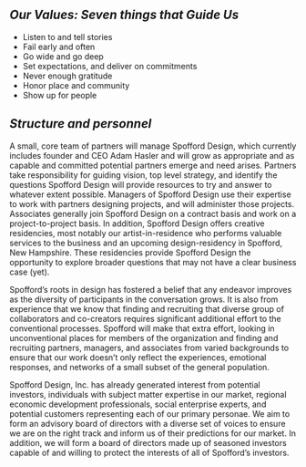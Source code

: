 ## *Our Values: Seven things that Guide Us*
* Listen to and tell stories
* Fail early and often
* Go wide and go deep
* Set expectations, and deliver on commitments
* Never enough gratitude
* Honor place and community
* Show up for people

## *Structure and personnel*
A small, core team of partners will manage Spofford Design, which currently includes founder and CEO Adam Hasler and will grow as appropriate and as capable and committed potential partners emerge and need arises. Partners take responsibility for guiding vision, top level strategy, and identify the questions Spofford Design will provide resources to try and answer to whatever extent possible. Managers of Spofford Design use their expertise to work with partners designing projects, and will administer those projects. Associates generally join Spofford Design on a contract basis and work on a project-to-project basis. In addition, Spofford Design offers creative residencies, most notably our artist-in-residence who performs valuable services to the business and an upcoming design-residency in Spofford, New Hampshire. These residencies provide Spofford Design the opportunity to explore broader questions that may not have a clear business case (yet).

Spofford’s roots in design has fostered a belief that any endeavor improves as the diversity of participants in the conversation grows. It is also from experience that we know that finding and recruiting that diverse group of collaborators and co-creators requires significant additional effort to the conventional processes. Spofford will make that extra effort, looking in unconventional places for members of the organization and finding and recruiting partners, managers, and associates from varied backgrounds to ensure that our work doesn’t only reflect the experiences, emotional responses, and networks of a small subset of the general population.

Spofford Design, Inc. has already generated interest from potential investors, individuals with subject matter expertise in our market, regional economic development professionals, social enterprise experts, and potential customers representing each of our primary personae. We aim to form an advisory board of directors with a diverse set of voices to ensure we are on the right track and inform us of their predictions for our market. In addition, we will form a board of directors made up of seasoned investors capable of and willing to protect the interests of all of Spofford’s investors.

